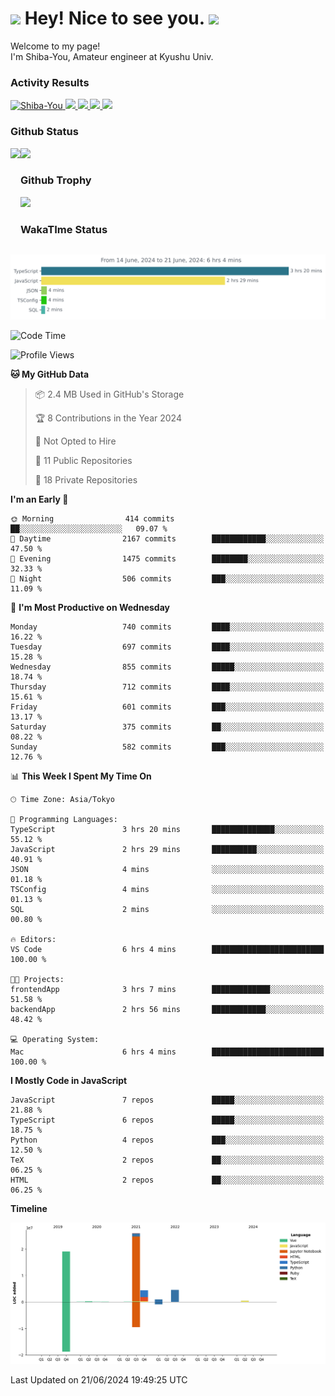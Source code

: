<h1>
  <img src="https://emojis.slackmojis.com/emojis/images/1531849430/4246/blob-sunglasses.gif?1531849430" width="30"/> 
  Hey! Nice to see you.
  <img src="https://emojis.slackmojis.com/emojis/images/1531849430/4246/blob-sunglasses.gif?1531849430" width="30"/> 
</h1>
<p>
  Welcome to my page! <br />
  I'm Shiba-You, Amateur engineer at Kyushu Univ.
</p>


<h3>
  Activity Results
</h3>
<p align="left"> 
  <!--   GitHub  -->
  <a href="https://github.com/Shiba-You/Shiba-You/">
    <img src="https://komarev.com/ghpvc/?username=Shiba-You" alt="Shiba-You" />
  </a>
  <a href="https://github.com/Shiba-You">
    <img height="20" src="https://img.shields.io/github/followers/Shiba-You?label=follow&logo=github&style=flat" />
  </a>
  
  <!-- Qiita -->
  <a href="http://qiita.com/Shiba-You">
    <img height="20" src="https://qiita-badge.apiapi.app/s/Shiba-You/posts.svg" />
  </a>
  <a href="http://qiita.com/Shiba-You">
    <img height="20" src="https://qiita-badge.apiapi.app/s/Shiba-You/contributions.svg" />
  </a>
  <a href="http://qiita.com/Shiba-You">
    <img height="20" src="https://qiita-badge.apiapi.app/s/Shiba-You/followers.svg" />
  </a>
</p>


<h3>
  Github Status
</h3>
<div>
  <img height="170" align="left" src="https://github-readme-stats.vercel.app/api?username=Shiba-You&theme=tokyonight" />
  <img height="170" src="https://github-readme-stats.vercel.app/api/top-langs/?username=Shiba-You&theme=tokyonight&layout=compact" />
</div>

<h3>
  Github Trophy
</h3>
<div>
  <img width="800" src="https://github-profile-trophy.vercel.app/?username=Shiba-You&theme=tokyonight" />
</div>


<h3>
  WakaTIme Status
</h3>
<img src="https://github.com/Shiba-You/Shiba-You/blob/main/images/stat.svg" alt="Shiba-You WakaTime Activity"/>

<!--START_SECTION:waka-->
![Code Time](http://img.shields.io/badge/Code%20Time-835%20hrs%2044%20mins-blue)

![Profile Views](http://img.shields.io/badge/Profile%20Views-2-blue)

**🐱 My GitHub Data** 

> 📦 2.4 MB Used in GitHub's Storage 
 > 
> 🏆 8 Contributions in the Year 2024
 > 
> 🚫 Not Opted to Hire
 > 
> 📜 11 Public Repositories 
 > 
> 🔑 18 Private Repositories 
 > 
**I'm an Early 🐤** 

```text
🌞 Morning                414 commits         ██░░░░░░░░░░░░░░░░░░░░░░░   09.07 % 
🌆 Daytime                2167 commits        ████████████░░░░░░░░░░░░░   47.50 % 
🌃 Evening                1475 commits        ████████░░░░░░░░░░░░░░░░░   32.33 % 
🌙 Night                  506 commits         ███░░░░░░░░░░░░░░░░░░░░░░   11.09 % 
```
📅 **I'm Most Productive on Wednesday** 

```text
Monday                   740 commits         ████░░░░░░░░░░░░░░░░░░░░░   16.22 % 
Tuesday                  697 commits         ████░░░░░░░░░░░░░░░░░░░░░   15.28 % 
Wednesday                855 commits         █████░░░░░░░░░░░░░░░░░░░░   18.74 % 
Thursday                 712 commits         ████░░░░░░░░░░░░░░░░░░░░░   15.61 % 
Friday                   601 commits         ███░░░░░░░░░░░░░░░░░░░░░░   13.17 % 
Saturday                 375 commits         ██░░░░░░░░░░░░░░░░░░░░░░░   08.22 % 
Sunday                   582 commits         ███░░░░░░░░░░░░░░░░░░░░░░   12.76 % 
```


📊 **This Week I Spent My Time On** 

```text
🕑︎ Time Zone: Asia/Tokyo

💬 Programming Languages: 
TypeScript               3 hrs 20 mins       ██████████████░░░░░░░░░░░   55.12 % 
JavaScript               2 hrs 29 mins       ██████████░░░░░░░░░░░░░░░   40.91 % 
JSON                     4 mins              ░░░░░░░░░░░░░░░░░░░░░░░░░   01.18 % 
TSConfig                 4 mins              ░░░░░░░░░░░░░░░░░░░░░░░░░   01.13 % 
SQL                      2 mins              ░░░░░░░░░░░░░░░░░░░░░░░░░   00.80 % 

🔥 Editors: 
VS Code                  6 hrs 4 mins        █████████████████████████   100.00 % 

🐱‍💻 Projects: 
frontendApp              3 hrs 7 mins        █████████████░░░░░░░░░░░░   51.58 % 
backendApp               2 hrs 56 mins       ████████████░░░░░░░░░░░░░   48.42 % 

💻 Operating System: 
Mac                      6 hrs 4 mins        █████████████████████████   100.00 % 
```

**I Mostly Code in JavaScript** 

```text
JavaScript               7 repos             █████░░░░░░░░░░░░░░░░░░░░   21.88 % 
TypeScript               6 repos             █████░░░░░░░░░░░░░░░░░░░░   18.75 % 
Python                   4 repos             ███░░░░░░░░░░░░░░░░░░░░░░   12.50 % 
TeX                      2 repos             ██░░░░░░░░░░░░░░░░░░░░░░░   06.25 % 
HTML                     2 repos             ██░░░░░░░░░░░░░░░░░░░░░░░   06.25 % 
```



**Timeline**

![Lines of Code chart](https://raw.githubusercontent.com/Shiba-You/Shiba-You/main/assets/bar_graph.png)


 Last Updated on 21/06/2024 19:49:25 UTC
<!--END_SECTION:waka-->
